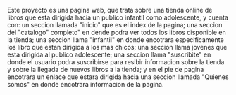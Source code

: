 Este proyecto es una pagina web, que trata sobre una tienda online de libros que esta dirigida hacia un publico infantil como adolescente, y cuenta con:
un seccion llamada "inicio" que es el index de la pagina;
una seccion del "catalogo" completo" en dende podra ver todos los libros disponible en la tienda;
una seccion llama "infantil" en donde encotrara especificamente los libro que estan dirigida a los mas chicos;
una seccion llama jovenes que esta dirigida al publico adolescente;
una seccion llama "suscribite" en donde el usuario podra suscribirse para resibir informacion sobre la tienda y sobre la llegada de nuevos libros a la tienda; 
y en el pie de pagina encotrara un enlace que estara dirigida hacia una seccion llamada "Quienes somos" en donde encotrara informacion de la pagina.

